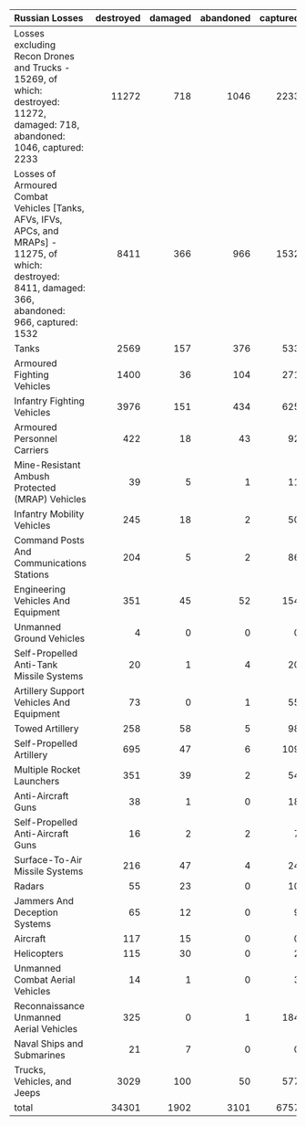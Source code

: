 | Russian Losses                                                                                                                                           |   destroyed |   damaged |   abandoned |   captured |   total |
|:---------------------------------------------------------------------------------------------------------------------------------------------------------|------------:|----------:|------------:|-----------:|--------:|
| Losses excluding Recon Drones and Trucks - 15269, of which: destroyed: 11272, damaged: 718, abandoned: 1046, captured: 2233                              |       11272 |       718 |        1046 |       2233 |   15269 |
| Losses of Armoured Combat Vehicles [Tanks, AFVs, IFVs, APCs, and MRAPs] - 11275, of which: destroyed: 8411, damaged: 366, abandoned: 966, captured: 1532 |        8411 |       366 |         966 |       1532 |   11275 |
| Tanks                                                                                                                                                    |        2569 |       157 |         376 |        533 |    3635 |
| Armoured Fighting Vehicles                                                                                                                               |        1400 |        36 |         104 |        271 |    1811 |
| Infantry Fighting Vehicles                                                                                                                               |        3976 |       151 |         434 |        625 |    5186 |
| Armoured Personnel Carriers                                                                                                                              |         422 |        18 |          43 |         92 |     575 |
| Mine-Resistant Ambush Protected  (MRAP) Vehicles                                                                                                         |          39 |         5 |           1 |         11 |      56 |
| Infantry Mobility Vehicles                                                                                                                               |         245 |        18 |           2 |         50 |     315 |
| Command Posts And Communications Stations                                                                                                                |         204 |         5 |           2 |         86 |     297 |
| Engineering Vehicles And Equipment                                                                                                                       |         351 |        45 |          52 |        154 |     602 |
| Unmanned Ground Vehicles                                                                                                                                 |           4 |         0 |           0 |          0 |       4 |
| Self-Propelled Anti-Tank Missile Systems                                                                                                                 |          20 |         1 |           4 |         20 |      45 |
| Artillery Support Vehicles And Equipment                                                                                                                 |          73 |         0 |           1 |         55 |     129 |
| Towed Artillery                                                                                                                                          |         258 |        58 |           5 |         98 |     419 |
| Self-Propelled Artillery                                                                                                                                 |         695 |        47 |           6 |        109 |     857 |
| Multiple Rocket Launchers                                                                                                                                |         351 |        39 |           2 |         54 |     446 |
| Anti-Aircraft Guns                                                                                                                                       |          38 |         1 |           0 |         18 |      57 |
| Self-Propelled Anti-Aircraft Guns                                                                                                                        |          16 |         2 |           2 |          7 |      27 |
| Surface-To-Air Missile Systems                                                                                                                           |         216 |        47 |           4 |         24 |     291 |
| Radars                                                                                                                                                   |          55 |        23 |           0 |         10 |      88 |
| Jammers And Deception Systems                                                                                                                            |          65 |        12 |           0 |          9 |      86 |
| Aircraft                                                                                                                                                 |         117 |        15 |           0 |          0 |     132 |
| Helicopters                                                                                                                                              |         115 |        30 |           0 |          2 |     147 |
| Unmanned Combat Aerial Vehicles                                                                                                                          |          14 |         1 |           0 |          3 |      18 |
| Reconnaissance Unmanned Aerial Vehicles                                                                                                                  |         325 |         0 |           1 |        184 |     510 |
| Naval Ships and Submarines                                                                                                                               |          21 |         7 |           0 |          0 |      28 |
| Trucks, Vehicles, and Jeeps                                                                                                                              |        3029 |       100 |          50 |        577 |    3756 |
| total                                                                                                                                                    |       34301 |      1902 |        3101 |       6757 |   46061 |